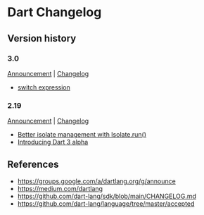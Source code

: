 # Dart Changelog

## Version history

### 3.0

[Announcement](https://medium.com/dartlang/announcing-dart-3-53f065a10635) |
[Changelog](https://github.com/dart-lang/sdk/blob/main/CHANGELOG.md#300---2023-05-10)

- [switch expression](https://github.com/dart-lang/language/blob/a620967/accepted/future-releases/0546-patterns/feature-specification.md#switch-expression)

### 2.19

[Announcement](https://groups.google.com/a/dartlang.org/g/announce/c/9U9RgGLe3OQ) |
[Changelog](https://github.com/dart-lang/sdk/blob/main/CHANGELOG.md#2190---2023-01-24)

- [Better isolate management with Isolate.run()](https://medium.com/dartlang/better-isolate-management-with-isolate-run-547ef3d6459b)
- [Introducing Dart 3 alpha](https://medium.com/dartlang/dart-3-alpha-f1458fb9d232)

## References

- https://groups.google.com/a/dartlang.org/g/announce
- https://medium.com/dartlang
- https://github.com/dart-lang/sdk/blob/main/CHANGELOG.md
- https://github.com/dart-lang/language/tree/master/accepted
